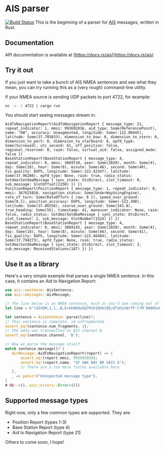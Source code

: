 # AIS parser
[![Build Status](https://travis-ci.org/squidpickles/ais.svg?branch=master)](https://travis-ci.org/squidpickles/ais)
This is the beginning of a parser for [AIS](https://en.wikipedia.org/wiki/Automatic_identification_system) messages, written in Rust.

## Documentation
API documentation is available at [https://docs.rs/ais](https://docs.rs/ais)

## Try it out
If you just want to take a bunch of AIS NMEA sentences and see what they mean, you can try running this as a (very rough) command-line utility.

If your NMEA source is sending UDP packets to port 4722, for example:

```bash
nc -u -l 4722 | cargo run
```

You should start seeing messages stream in:
```
AidToNavigationReport(AidToNavigationReport { message_type: 21, repeat_indicator: 1, mmsi: 993692016, aid_type: Some(ReferencePoint), name: "6W", accuracy: Unaugmented, longitude: Some(-122.80445), latitude: Some(37.705833), dimension_to_bow: 0, dimension_to_stern: 0, dimension_to_port: 0, dimension_to_starboard: 0, epfd_type: Some(Surveyed), utc_second: 61, off_position: false, regional_reserved: 0, raim: false, virtual_aid: false, assigned_mode: false })
BaseStationReport(BaseStationReport { message_type: 4, repeat_indicator: 0, mmsi: 3669710, year: Some(2020), month: Some(4), day: Some(18), hour: Some(8), minute: Some(46), second: Some(40), fix_quality: DGPS, longitude: Some(-122.42347), latitude: Some(37.96206), epfd_type: None, raim: true, radio_status: Sotdma(SotdmaMessage { sync_state: UtcDirect, slot_timeout: 0, sub_message: SlotOffset(2250) }) })
PositionReport(PositionReport { message_type: 1, repeat_indicator: 0, mmsi: 367625810, navigation_status: Some(UnderWayUsingEngine), rate_of_turn: Some(RateOfTurn { raw: 0 }), speed_over_ground: Some(0.1), position_accuracy: DGPS, longitude: Some(-122.398), latitude: Some(37.80256), course_over_ground: Some(343.8), true_heading: Some(55), timestamp: 41, maneuver_indicator: None, raim: false, radio_status: Sotdma(SotdmaMessage { sync_state: UtcDirect, slot_timeout: 2, sub_message: SlotNumber(1524) }) })
BaseStationReport(BaseStationReport { message_type: 4, repeat_indicator: 0, mmsi: 3669145, year: Some(2020), month: Some(4), day: Some(18), hour: Some(8), minute: Some(46), second: Some(41), fix_quality: DGPS, longitude: Some(-122.46484), latitude: Some(37.794273), epfd_type: None, raim: true, radio_status: Sotdma(SotdmaMessage { sync_state: UtcDirect, slot_timeout: 3, sub_message: ReceivedStations(187) }) })
```

## Use it as a library
Here's a very simple example that parses a single NMEA sentence. In this case, it contains an Aid to Navigation Report:
 ```rust
use ais::sentence::AisSentence;
use ais::messages::AisMessage;

// The line below is an NMEA sentence, much as you'd see coming out of an AIS decoder.
let line = b"!AIVDM,1,1,,B,E>kb9O9aS@7PUh10dh19@;0Tah2cWrfP:l?M`00003vP100,0*01";

let sentence = AisSentence::parse(line)?;
// This sentence is complete, ie unfragmented
assert_eq!(sentence.num_fragments, 1);
// The data was transmitted on AIS channel B
assert_eq!(sentence.channel, 'B');

// Now we parse the message itself
match sentence.message()? {
    AisMessage::AidToNavigationReport(report) => {
        assert_eq!(report.mmsi, 993692028);
        assert_eq!(report.name, "SF OAK BAY BR VAIS E");
        // There are a ton more fields available here
    },
    _ => panic!("Unexpected message type"),
}
# Ok::<(), ais::errors::Error>(())
```

## Supported message types
Right now, only a few common types are supported. They are:

- Position Report (types 1-3)
- Base Station Report (type 4)
- Aid to Navigation Report (type 21)

Others to come soon, I hope!
